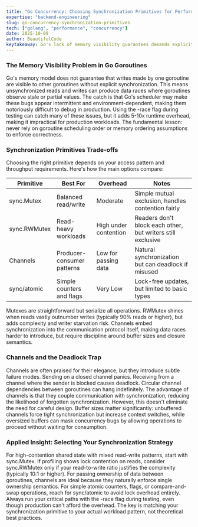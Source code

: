 ```yaml
---
title: "Go Concurrency: Choosing Synchronization Primitives for Performance"
expertise: "backend-engineering"
slug: go-concurrency-synchronization-primitives
tech: ["golang", "performance", "concurrency"]
date: 2025-10-09
author: BeautifulCode
keytakeaway: Go's lack of memory visibility guarantees demands explicit synchronization, the right primitive depends on whether you're protecting state (mutexes), passing data (channels), or updating simple values (atomics).
---
```


### The Memory Visibility Problem in Go Goroutines

Go's memory model does not guarantee that writes made by one goroutine are visible to other goroutines without explicit synchronization. This means unsynchronized reads and writes can produce data races where goroutines observe stale or partial values. The catch is that Go's scheduler may make these bugs appear intermittent and environment-dependent, making them notoriously difficult to debug in production. Using the -race flag during testing can catch many of these issues, but it adds 5-10x runtime overhead, making it impractical for production workloads. The fundamental lesson: never rely on goroutine scheduling order or memory ordering assumptions to enforce correctness.

### Synchronization Primitives Trade-offs

Choosing the right primitive depends on your access pattern and throughput requirements. Here's how the main options compare:

| Primitive | Best For | Overhead | Notes |
|-----------|----------|----------|-------|
| sync.Mutex | Balanced read/write | Moderate | Simple mutual exclusion, handles contention fairly |
| sync.RWMutex | Read-heavy workloads | High under contention | Readers don't block each other, but writers still exclusive |
| Channels | Producer-consumer patterns | Low for passing data | Natural synchronization but can deadlock if misused |
| sync/atomic | Simple counters and flags | Very Low | Lock-free updates, but limited to basic types |

Mutexes are straightforward but serialize all operations. RWMutex shines when reads vastly outnumber writes (typically 90% reads or higher), but adds complexity and writer starvation risk. Channels embed synchronization into the communication protocol itself, making data races harder to introduce, but require discipline around buffer sizes and closure semantics.

### Channels and the Deadlock Trap

Channels are often praised for their elegance, but they introduce subtle failure modes. Sending on a closed channel panics. Receiving from a channel where the sender is blocked causes deadlock. Circular channel dependencies between goroutines can hang indefinitely. The advantage of channels is that they couple communication with synchronization, reducing the likelihood of forgotten synchronization. However, this doesn't eliminate the need for careful design. Buffer sizes matter significantly: unbuffered channels force tight synchronization but increase context switches, while oversized buffers can mask concurrency bugs by allowing operations to proceed without waiting for consumption.

### Applied Insight: Selecting Your Synchronization Strategy

For high-contention shared state with mixed read-write patterns, start with sync.Mutex. If profiling shows lock contention on reads, consider sync.RWMutex only if your read-to-write ratio justifies the complexity (typically 10:1 or higher). For passing ownership of data between goroutines, channels are ideal because they naturally enforce single ownership semantics. For simple atomic counters, flags, or compare-and-swap operations, reach for sync/atomic to avoid lock overhead entirely. Always run your critical paths with the -race flag during testing, even though production can't afford the overhead. The key is matching your synchronization primitive to your actual workload pattern, not theoretical best practices.